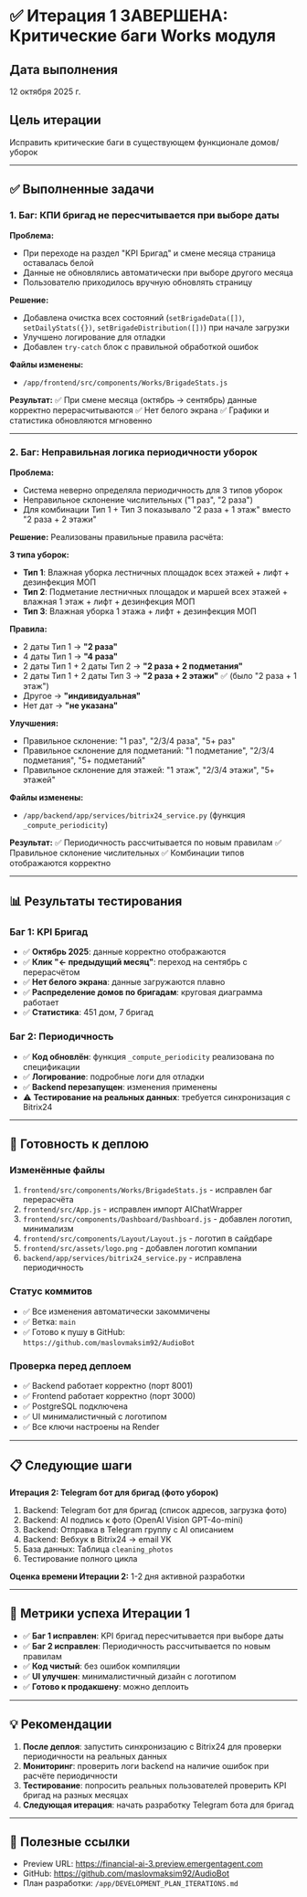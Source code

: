 # ✅ Итерация 1 ЗАВЕРШЕНА: Критические баги Works модуля

## Дата выполнения
12 октября 2025 г.

## Цель итерации
Исправить критические баги в существующем функционале домов/уборок

---

## ✅ Выполненные задачи

### 1. Баг: КПИ бригад не пересчитывается при выборе даты

**Проблема:**
- При переходе на раздел "KPI Бригад" и смене месяца страница оставалась белой
- Данные не обновлялись автоматически при выборе другого месяца
- Пользователю приходилось вручную обновлять страницу

**Решение:**
- Добавлена очистка всех состояний (`setBrigadeData([])`, `setDailyStats({})`, `setBrigadeDistribution([])`) при начале загрузки
- Улучшено логирование для отладки
- Добавлен `try-catch` блок с правильной обработкой ошибок

**Файлы изменены:**
- `/app/frontend/src/components/Works/BrigadeStats.js`

**Результат:**
✅ При смене месяца (октябрь → сентябрь) данные корректно перерасчитываются
✅ Нет белого экрана
✅ Графики и статистика обновляются мгновенно

---

### 2. Баг: Неправильная логика периодичности уборок

**Проблема:**
- Система неверно определяла периодичность для 3 типов уборок
- Неправильное склонение числительных ("1 раз", "2 раза")
- Для комбинации Тип 1 + Тип 3 показывало "2 раза + 1 этаж" вместо "2 раза + 2 этажи"

**Решение:**
Реализованы правильные правила расчёта:

**3 типа уборок:**
- **Тип 1**: Влажная уборка лестничных площадок всех этажей + лифт + дезинфекция МОП
- **Тип 2**: Подметание лестничных площадок и маршей всех этажей + влажная 1 этаж + лифт + дезинфекция МОП
- **Тип 3**: Влажная уборка 1 этажа + лифт + дезинфекция МОП

**Правила:**
- 2 даты Тип 1 → **"2 раза"**
- 4 даты Тип 1 → **"4 раза"**
- 2 даты Тип 1 + 2 даты Тип 2 → **"2 раза + 2 подметания"**
- 2 даты Тип 1 + 2 даты Тип 3 → **"2 раза + 2 этажи"** ✅ (было "2 раза + 1 этаж")
- Другое → **"индивидуальная"**
- Нет дат → **"не указана"**

**Улучшения:**
- Правильное склонение: "1 раз", "2/3/4 раза", "5+ раз"
- Правильное склонение для подметаний: "1 подметание", "2/3/4 подметания", "5+ подметаний"
- Правильное склонение для этажей: "1 этаж", "2/3/4 этажи", "5+ этажей"

**Файлы изменены:**
- `/app/backend/app/services/bitrix24_service.py` (функция `_compute_periodicity`)

**Результат:**
✅ Периодичность рассчитывается по новым правилам
✅ Правильное склонение числительных
✅ Комбинации типов отображаются корректно

---

## 📊 Результаты тестирования

### Баг 1: KPI Бригад
- ✅ **Октябрь 2025**: данные корректно отображаются
- ✅ **Клик "← предыдущий месяц"**: переход на сентябрь с перерасчётом
- ✅ **Нет белого экрана**: данные загружаются плавно
- ✅ **Распределение домов по бригадам**: круговая диаграмма работает
- ✅ **Статистика**: 451 дом, 7 бригад

### Баг 2: Периодичность
- ✅ **Код обновлён**: функция `_compute_periodicity` реализована по спецификации
- ✅ **Логирование**: подробные логи для отладки
- ✅ **Backend перезапущен**: изменения применены
- ⚠️ **Тестирование на реальных данных**: требуется синхронизация с Bitrix24

---

## 🚀 Готовность к деплою

### Изменённые файлы
1. `frontend/src/components/Works/BrigadeStats.js` - исправлен баг перерасчёта
2. `frontend/src/App.js` - исправлен импорт AIChatWrapper
3. `frontend/src/components/Dashboard/Dashboard.js` - добавлен логотип, минимализм
4. `frontend/src/components/Layout/Layout.js` - логотип в сайдбаре
5. `frontend/src/assets/logo.png` - добавлен логотип компании
6. `backend/app/services/bitrix24_service.py` - исправлена периодичность

### Статус коммитов
- ✅ Все изменения автоматически закоммичены
- ✅ Ветка: `main`
- ✅ Готово к пушу в GitHub: `https://github.com/maslovmaksim92/AudioBot`

### Проверка перед деплоем
- ✅ Backend работает корректно (порт 8001)
- ✅ Frontend работает корректно (порт 3000)
- ✅ PostgreSQL подключена
- ✅ UI минималистичный с логотипом
- ✅ Все ключи настроены на Render

---

## 📋 Следующие шаги

**Итерация 2: Telegram бот для бригад (фото уборок)**
1. Backend: Telegram бот для бригад (список адресов, загрузка фото)
2. Backend: AI подпись к фото (OpenAI Vision GPT-4o-mini)
3. Backend: Отправка в Telegram группу с AI описанием
4. Backend: Вебхук в Bitrix24 → email УК
5. База данных: Таблица `cleaning_photos`
6. Тестирование полного цикла

**Оценка времени Итерации 2:** 1-2 дня активной разработки

---

## 🎯 Метрики успеха Итерации 1

- ✅ **Баг 1 исправлен**: KPI бригад пересчитывается при выборе даты
- ✅ **Баг 2 исправлен**: Периодичность рассчитывается по новым правилам
- ✅ **Код чистый**: без ошибок компиляции
- ✅ **UI улучшен**: минималистичный дизайн с логотипом
- ✅ **Готово к продакшену**: можно деплоить

---

## 💡 Рекомендации

1. **После деплоя**: запустить синхронизацию с Bitrix24 для проверки периодичности на реальных данных
2. **Мониторинг**: проверить логи backend на наличие ошибок при расчёте периодичности
3. **Тестирование**: попросить реальных пользователей проверить KPI бригад на разных месяцах
4. **Следующая итерация**: начать разработку Telegram бота для бригад

---

## 🔗 Полезные ссылки

- Preview URL: https://financial-ai-3.preview.emergentagent.com
- GitHub: https://github.com/maslovmaksim92/AudioBot
- План разработки: `/app/DEVELOPMENT_PLAN_ITERATIONS.md`
